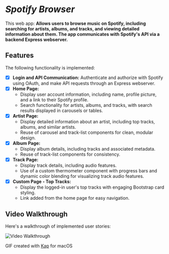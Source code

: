 # *Spotify Browser*

This web app: **Allows users to browse music on Spotify, including searching for artists, albums, and tracks, and viewing detailed information about them. The app communicates with Spotify's API via a backend Express webserver.**

## Features

The following functionality is implemented:

- [x] **Login and API Communication:** Authenticate and authorize with Spotify using OAuth, and make API requests through an Express webserver.
- [x] **Home Page:**
  - Display user account information, including name, profile picture, and a link to their Spotify profile.
  - Search functionality for artists, albums, and tracks, with search results displayed in carousels or tables.
- [x] **Artist Page:**
  - Display detailed information about an artist, including top tracks, albums, and similar artists.
  - Reuse of carousel and track-list components for clean, modular design.
- [x] **Album Page:**
  - Display album details, including tracks and associated metadata.
  - Reuse of track-list components for consistency.
- [x] **Track Page:**
  - Display track details, including audio features.
  - Use of a custom thermometer component with progress bars and dynamic color blending for visualizing track audio features.
- [x] **Custom Page - Top Tracks:**
  - Display the logged-in user's top tracks with engaging Bootstrap card styling.
  - Link added from the home page for easy navigation.

## Video Walkthrough

Here's a walkthrough of implemented user stories:

<img src='./SpotifyBrowserDemo.gif' title='Video Walkthrough' width='' alt='Video Walkthrough' />

GIF created with [Kap](https://getkap.co/) for macOS